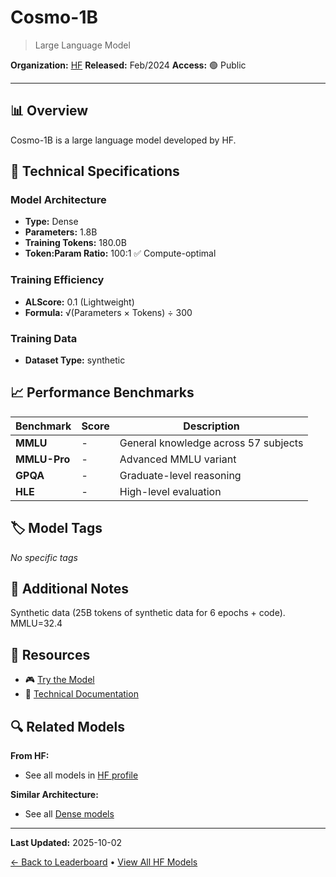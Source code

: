 # Cosmo-1B

> Large Language Model

**Organization:** [HF](../../labs/hf.md)
**Released:** Feb/2024
**Access:** 🟢 Public

---

## 📊 Overview

Cosmo-1B is a large language model developed by HF.

## 🔧 Technical Specifications

### Model Architecture
- **Type:** Dense
- **Parameters:** 1.8B
- **Training Tokens:** 180.0B
- **Token:Param Ratio:** 100:1 ✅ Compute-optimal

### Training Efficiency
- **ALScore:** 0.1 (Lightweight)
- **Formula:** √(Parameters × Tokens) ÷ 300

### Training Data
- **Dataset Type:** synthetic

## 📈 Performance Benchmarks

| Benchmark | Score | Description |
|-----------|-------|-------------|
| **MMLU** | - | General knowledge across 57 subjects |
| **MMLU-Pro** | - | Advanced MMLU variant |
| **GPQA** | - | Graduate-level reasoning |
| **HLE** | - | High-level evaluation |

## 🏷️ Model Tags

_No specific tags_

## 📝 Additional Notes

Synthetic data (25B tokens of synthetic data for 6 epochs + code). MMLU=32.4

## 🔗 Resources

- 🎮 [Try the Model](https://huggingface.co/HuggingFaceTB/cosmo-1b)
- 📄 [Technical Documentation](https://huggingface.co/blog/cosmopedia)

## 🔍 Related Models

**From HF:**
- See all models in [HF profile](../../labs/hf.md)

**Similar Architecture:**
- See all [Dense models](../../architectures/dense.md)

---

**Last Updated:** 2025-10-02

[← Back to Leaderboard](../../README.md) • [View All HF Models](../../labs/hf.md)
